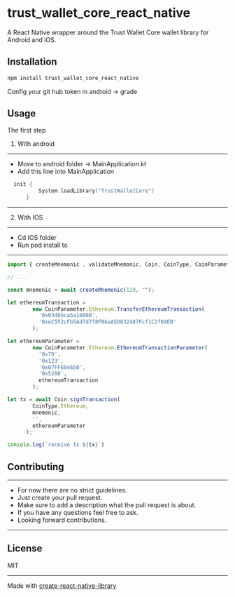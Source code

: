 # trust_wallet_core_react_native

A React Native wrapper around the Trust Wallet Core wallet library for Android and iOS.

## Installation

```sh
npm install trust_wallet_core_react_native
```

Config your git hub token in android -> grade


## Usage

The first step
1. With android
*** 
- Move to android folder -> MainApplication.kt
- Add this line into MainApplication

```kotlin
  init {
          System.loadLibrary("TrustWalletCore")
      }
```
***
2. With IOS
***
- Cd IOS folder
- Run pod install to
***

```js
import { createMnemonic , validateMnemonic, Coin, CoinType, CoinParameter,} from 'trust_wallet_core_react_native';

// ...

const mnemonic = await createMnemonic(128, "");

let ethereumTransaction =
        new CoinParameter.Ethereum.TransferEthereumTransaction(
          '0x0348bca5a16000',
          '0xeC552cFb5Ad7d7f8FB6aA5D832487Fcf1C2f04EB'
        );

let ethereumParameter =
        new CoinParameter.Ethereum.EthereumTransactionParameter(
          '0x79',
          '0x123',
          '0x07FF684650',
          '0x5208',
          ethereumTransaction
        );

let tx = await Coin.signTransaction(
        CoinType.Ethereum,
        mnemonic,
        '',
        ethereumParameter
      );

console.log(`receive tx ${tx}`)
```

## Contributing

***
- For now there are no strict guidelines.
- Just create your pull request.
- Make sure to add a description what the pull request is about.
- If you have any questions feel free to ask.
- Looking forward contributions.
*** 

## License

MIT

---

Made with [create-react-native-library](https://github.com/callstack/react-native-builder-bob)
